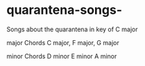 # quarantena-songs-
Songs about the quarantena in key of C major 

major Chords C major, F major, G major 

minor Chords D minor E minor A minor 
